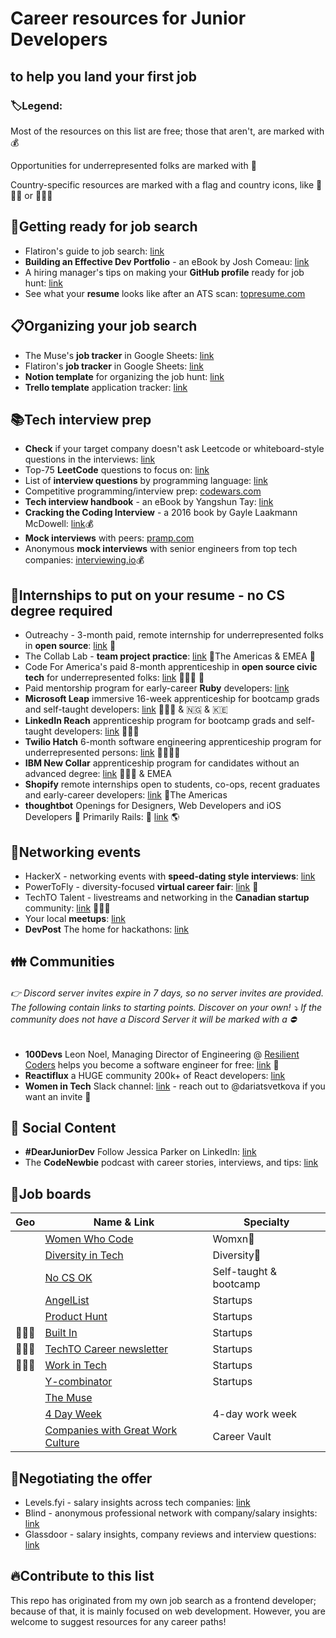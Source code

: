 # Career resources for Junior Developers

## to help you land your first job

### :label:Legend:

Most of the resources on this list are free; those that aren't, are marked with :moneybag:

Opportunities for underrepresented folks are marked with :rainbow:

Country-specific resources are marked with a flag and country icons, like :triangular_flag_on_post::canada: or :triangular_flag_on_post::uk:

## :nail_care:Getting ready for job search

- Flatiron's guide to job search: [link](https://flatironschool.com/free-lessons/career-prep-lite/)
- **Building an Effective Dev Portfolio** - an eBook by Josh Comeau: [link](https://www.joshwcomeau.com/effective-portfolio/)
- A hiring manager's tips on making your **GitHub profile** ready for job hunt: [link](https://www.reddit.com/r/webdev/comments/90xmpw/how_to_prep_your_github_for_job_seeking/)
- See what your **resume** looks like after an ATS scan: [topresume.com](https://www.topresume.com/resume-review)

## :clipboard:Organizing your job search

- The Muse's **job tracker** in Google Sheets: [link](https://docs.google.com/spreadsheets/d/1b4_lpHeLb9NldVWgWKq14nMxHEvlF3qMpEd3QdOc7Ck/edit#gid=815296917)
- Flatiron's **job tracker** in Google Sheets: [link](https://docs.google.com/spreadsheets/d/1zdl3Cs3ev0ehS9h2in1aNntLWNVUExNEjdi4Vn_ydy8/edit#gid=271319733)
- **Notion template** for organizing the job hunt: [link](https://www.notioneverything.com/templates/the-dream-job-hub-the-ultimate-job-searching-template)
- **Trello template** application tracker: [link](https://trello.com/templates/operations-hr/job-hunt-d3yVjzRE)

## :books:Tech interview prep

- **Check** if your target company doesn't ask Leetcode or whiteboard-style questions in the interviews: [link](https://airtable.com/app3GPfBakzyWI8WO/shr3eGPDm3wGjT2gA/tbluCbToxQ2knSLhh/viwmFR062GOjG4cjs)
- Top-75 **LeetCode** questions to focus on: [link](https://www.teamblind.com/post/New-Year-Gift---Curated-List-of-Top-75-LeetCode-Questions-to-Save-Your-Time-OaM1orEU)
- List of **interview questions** by programming language: [link](https://github.com/DopplerHQ/awesome-interview-questions)
- Competitive programming/interview prep: [codewars.com](https://www.codewars.com/)
- **Tech interview handbook** - an eBook by Yangshun Tay: [link](https://www.techinterviewhandbook.org/)
- **Cracking the Coding Interview** - a 2016 book by Gayle Laakmann McDowell: [link](https://www.crackingthecodinginterview.com/):moneybag:
- **Mock interviews** with peers: [pramp.com](https://www.pramp.com/)
- Anonymous **mock interviews** with senior engineers from top tech companies: [interviewing.io](https://interviewing.io/?urc=DMCa):moneybag:

## :rocket:Internships to put on your resume - no CS degree required

- Outreachy - 3-month paid, remote internship for underrepresented folks in **open source**: [link](https://www.outreachy.org/) :rainbow:
- The Collab Lab - **team project practice**: [link](https://the-collab-lab.codes/) :triangular_flag_on_post:The Americas & EMEA :rainbow:
- Code For America's paid 8-month apprenticeship in **open source civic tech** for underrepresented folks: [link](https://www.codeforamerica.org/news/code-for-america-announces-2021-apprenticeship-program) :triangular_flag_on_post::us: :rainbow:
- Paid mentorship program for early-career **Ruby** developers: [link](https://rubyme.org/)
- **Microsoft Leap** immersive 16-week apprenticeship for bootcamp grads and self-taught developers: [link](https://www.microsoft.com/en-us/leap/pathways/software-engineer/) :triangular_flag_on_post::us: & :nigeria: & :kenya:
- **LinkedIn Reach** apprenticeship program for bootcamp grads and self-taught developers: [link](https://careers.linkedin.com/reach) :triangular_flag_on_post::us:
- **Twilio Hatch** 6-month software engineering apprenticeship program for underrepresented persons: [link](https://www.twilio.com/company/diversity/hatch) :triangular_flag_on_post::us::rainbow:
- **IBM New Collar** apprenticeship program for candidates without an advanced degree: [link](https://www.ibm.com/us-en/employment/newcollar/apprenticeships/) :triangular_flag_on_post::us: & EMEA
- **Shopify** remote internships open to students, co-ops, recent graduates and early-career developers: [link](https://www.shopify.ca/careers/interns) :triangular_flag_on_post:The Americas
- **thoughtbot** Openings for Designers, Web Developers and iOS Developers :iphone: Primarily Rails: :gem: [link](https://thoughtbot.com/playbook/our-company/apprenticeship) :earth_americas:

## :woman_dancing:Networking events

- HackerX - networking events with **speed-dating style interviews**: [link](https://hackerx.org/)
- PowerToFly - diversity-focused **virtual career fair**: [link](https://powertofly.com/events/virtual-job-fair/) :rainbow:
- TechTO Talent - livestreams and networking in the **Canadian startup** community: [link](https://www.techto.org/livestreams) :triangular_flag_on_post::canada:
- Your local **meetups**: [link](https://www.meetup.com/)
- **DevPost** The home for hackathons: [link](https://devpost.com/)

## :family: Communities

<!-- prettier-ignore-start -->

###### :point_right: Discord server invites expire in 7 days, so no server invites are provided. The following contain links to starting points. Discover on your own! :arrow_heading_down: If the community _does not_ have a Discord Server it will be marked with a :no_entry:

<!-- prettier-ignore-end -->

- **100Devs** Leon Noel, Managing Director of Engineering @ [Resilient Coders](https://resilientcoders.org/) helps you become a software engineer for free: [link](https://leonnoel.com/100devs/) :rainbow:
- **Reactiflux** a HUGE community 200k+ of React developers: [link](https://www.reactiflux.com/)
- **Women in Tech** Slack channel: [link](https://witchat.github.io/) - reach out to @dariatsvetkova if you want an invite :rainbow:

## :iphone: Social Content

- **#DearJuniorDev** Follow Jessica Parker on LinkedIn: [link](https://www.linkedin.com/in/devjessparker/)
- The **CodeNewbie** podcast with career stories, interviews, and tips: [link](https://www.codenewbie.org/podcast)

## :gem:Job boards

| Geo                               | Name & Link                                                                                                                     | Specialty              |
| --------------------------------- | ------------------------------------------------------------------------------------------------------------------------------- | ---------------------- |
|                                   | [Women Who Code](https://www.womenwhocode.com/jobs)                                                                             | Womxn:rainbow:         |
|                                   | [Diversity in Tech](https://www.diversifytech.co/job-board/entry-level)                                                         | Diversity:rainbow:     |
|                                   | [No CS OK](https://nocsok.com/)                                                                                                 | Self-taught & bootcamp |
|                                   | [AngelList](https://angel.co/jobs)                                                                                              | Startups               |
|                                   | [Product Hunt](https://www.producthunt.com/jobs)                                                                                | Startups               |
| :triangular_flag_on_post::us:     | [Built In](https://builtin.com/tech-hubs)                                                                                       | Startups               |
| :triangular_flag_on_post::canada: | [TechTO Career newsletter](https://www.techto.org/newsletter)                                                                   | Startups               |
| :triangular_flag_on_post::canada: | [Work in Tech](https://www1.communitech.ca/jobs?filter=eyJqb2JfZnVuY3Rpb25zIjpbIlNvZnR3YXJlJTIwRW5naW5lZXJpbmciXX0%3D&q=junior) | Startups               |
|                                   | [Y-combinator](https://www.workatastartup.com/)                                                                                 | Startups               |
|                                   | [The Muse](https://www.themuse.com/)                                                                                            |                        |
|                                   | [4 Day Week](https://4dayweek.io/)                                                                                              | 4-day work week        |
|                                   | [Companies with Great Work Culture](https://companies.careervault.io/)                                                          | Career Vault           |

## :money_with_wings:Negotiating the offer

- Levels.fyi - salary insights across tech companies: [link](https://www.levels.fyi/)
- Blind - anonymous professional network with company/salary insights: [link](https://www.teamblind.com/topics/Job-Groups/Software-Engineering)
- Glassdoor - salary insights, company reviews and interview questions: [link](https://www.glassdoor.com/)

## :fire:Contribute to this list

This repo has originated from my own job search as a frontend developer; because of that, it is mainly focused on web development. However, you are welcome to suggest resources for any career paths!
